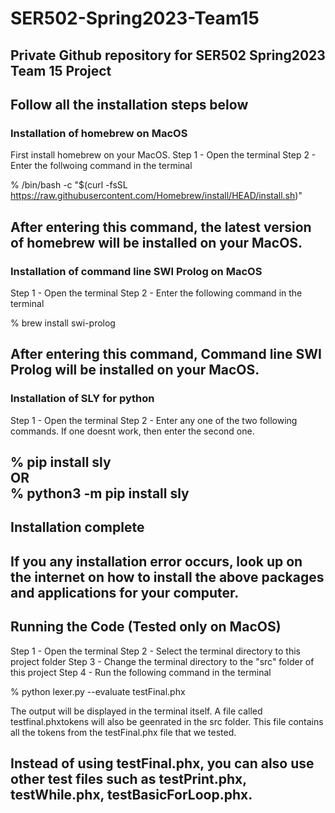 # SER502-Spring2023-Team15
Private Github repository for SER502 Spring2023 Team 15 Project
---------------------------------------------------------------------
## Follow all the installation steps below

### Installation of homebrew on MacOS 
First install homebrew on your MacOS.
Step 1 - Open the terminal
Step 2 - Enter the follwoing command in the terminal 

% /bin/bash -c "$(curl -fsSL https://raw.githubusercontent.com/Homebrew/install/HEAD/install.sh)"

After entering this command, the latest version of homebrew will be installed on your MacOS. 
---- 
### Installation of command line SWI Prolog on MacOS
Step 1 - Open the terminal 
Step 2 - Enter the following command in the terminal 

% brew install swi-prolog

After entering this command, Command line SWI Prolog will be installed on your MacOS.
----
### Installation of SLY for python 
Step 1 - Open the terminal 
Step 2 - Enter any one of the two following commands. If one doesnt work, then enter the second one.

% pip install sly     
OR        
% python3 -m pip install sly 
----
## Installation complete 
If you any installation error occurs, look up on the internet on how to install the above 
packages and applications for your computer.
---------------------------------------------------------------------
## Running the Code (Tested only on MacOS)

Step 1 - Open the terminal 
Step 2 - Select the terminal directory to this project folder 
Step 3 - Change the terminal directory to the "src" folder of this project 
Step 4 - Run the following command in the terminal 

% python lexer.py --evaluate testFinal.phx  

The output will be displayed in the terminal itself. 
A file called testfinal.phxtokens will also be geenrated in the src folder.
This file contains all the tokens from the testFinal.phx file that we tested.

Instead of using testFinal.phx, you can also use other test files such as testPrint.phx,
testWhile.phx, testBasicForLoop.phx.
--------------------------------------------------------------------- 
